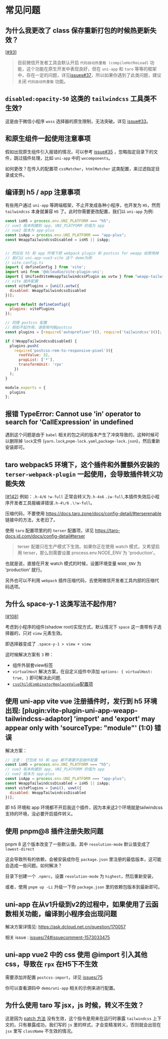 # 常见问题

## 为什么我更改了 class 保存重新打包的时候热更新失效？

[[#93](https://github.com/sonofmagic/weapp-tailwindcss-webpack-plugin/issues/93)]

> 目前微信开发者工具会默认开启 `代码自动热重载 (compileHotReLoad)` 功能，这个功能在原生开发中表现良好，但在 `uni-app` 和 `taro` 等等的框架中，存在一定的问题，详见[issues#37](https://github.com/sonofmagic/weapp-tailwindcss-webpack-plugin/issues/37)，所以如果你遇到了此类问题，建议关闭 `代码自动热重载` 功能。

## `disabled:opacity-50` 这类的 `tailwindcss` 工具类不生效?

这是由于微信小程序 `wxss` 选择器的原生限制，无法突破。详见 [issue#33](https://github.com/sonofmagic/weapp-tailwindcss-webpack-plugin/issues/33)。

## 和原生组件一起使用注意事项

假如出现原生组件引入报错的情况，可以参考 [issue#35](https://github.com/sonofmagic/weapp-tailwindcss-webpack-plugin/issues/35) ，忽略指定目录下的文件，跳过插件处理，比如 `uni-app` 中的 `wxcomponents`。

如何更改？在传入的配置项 `cssMatcher`，`htmlMatcher` 这类配置，来过滤指定目录或文件。

## 编译到 h5 / app 注意事项

有些用户通过 `uni-app` 等跨端框架，不止开发成各种小程序，也开发为 `H5`，然而 `tailwindcss` 本身就兼容 `H5` 了。此时你需要更改配置，我们以 `uni-app` 为例:

```js
const isH5 = process.env.UNI_PLATFORM === "h5";
// vue3 版本构建到 app, UNI_PLATFORM 的值为 app
// vue2 版本为 app-plus
const isApp = process.env.UNI_PLATFORM === "app-plus";
const WeappTailwindcssDisabled = isH5 || isApp;


// 然后在 h5 和 app 环境下把 webpack plugin 和 postcss for weapp 给禁用掉
// 我们以 uni-app-vue3-vite 这个 demo为例
// vite.config.ts
import { defineConfig } from 'vite';
import uni from '@dcloudio/vite-plugin-uni';
import { UnifiedViteWeappTailwindcssPlugin as uvtw } from "weapp-tailwindcss-webpack-plugin/vite";
// vite 插件配置
const vitePlugins = [uni(),uvtw({
  disabled: WeappTailwindcssDisabled
})];

export default defineConfig({
  plugins: vitePlugins
});

// 同理 postcss 配置
// 假如不起作用，请使用内联postcss
const plugins = [require('autoprefixer')(), require('tailwindcss')()];

if (!WeappTailwindcssDisabled) {
  plugins.push(
    require('postcss-rem-to-responsive-pixel')({
      rootValue: 32,
      propList: ['*'],
      transformUnit: 'rpx'
    })
  );
}

module.exports = {
  plugins
};
```

## 报错 TypeError: Cannot use 'in' operator to search for 'CallExpression' in undefined

遇到这个问题是由于 `babel` 相关的包之间的版本产生了冲突导致的，这种时候可以删除掉 `lock`文件 (`yarn.lock`,`pnpm-lock.yaml`,`package-lock.json`)，然后重新安装即可。

## taro webpack5 环境下，这个插件和外置额外安装的 `terser-webpack-plugin` 一起使用，会导致插件转义功能失效

[[#142](https://github.com/sonofmagic/weapp-tailwindcss-webpack-plugin/issues/142)]
例如：`.h-4/6` `!w-full` 正常会转义为`.h-4s6` `.iw-full`,本插件失效后小程序开发者工具报编译错误`.h-4\/6` `.\!w-full`。

压缩代码，不要使用 <https://docs.taro.zone/docs/config-detail/#terserenable> 链接中的方法，太老旧了。

使用 `taro` 配置项里的的 `terser` 配置项，详见 <https://taro-docs.jd.com/docs/config-detail#terser>

> terser 配置只在生产模式下生效。如果你正在使用 watch 模式，又希望启用 terser，那么则需要设置 process.env.NODE_ENV 为 'production'。

也就是说，直接在开发 watch 模式的时候，设置环境变量 `NODE_ENV` 为 'production' 就行。

另外也可以不利用 `webpack` 插件压缩代码，去使用微信开发者工具内部的压缩代码选项。

## 为什么 space-y-1 这类写法不起作用?

[[#108](https://github.com/sonofmagic/weapp-tailwindcss-webpack-plugin/issues/108)]

考虑到小程序的组件(shadow root)实现方式，默认情况下 `space` 这一类带有子选择器的，只对 `view` 元素生效。

即选择器变成了 `.space-y-1 > view + view`

这时候解决方案有 `3` 种：

- 组件外层套view标签
- `virtualHost` 解决方案，在自定义组件中添加
 `options: { virtualHost: true, }` 即可解决此问题.
- [`cssChildCombinatorReplaceValue`配置项](/docs/api/interfaces/UserDefinedOptions#csschildcombinatorreplacevalue)

## 使用 uni-app vite vue 注册插件时，发行到 h5 环境出现: [plugin:vite-plugin-uni-app-weapp-tailwindcss-adaptor] 'import' and 'export' may appear only with 'sourceType: "module"' (1:0) 错误

解决方案：

```js
// 注意： 打包成 h5 和 app 都不需要开启插件配置
const isH5 = process.env.UNI_PLATFORM === "h5";
// vue3 版本构建到 app, UNI_PLATFORM 的值为 app
// vue2 版本为 app-plus
const isApp = process.env.UNI_PLATFORM === "app-plus";
const WeappTailwindcssDisabled = isH5 || isApp;
const vitePlugins = [uni(), uvwt({
  disabled: WeappTailwindcssDisabled
})];
```

即 h5 环境和 app 环境都不开启我这个插件，因为本来这2个环境就是tailwindcss支持的环境，没必要开启插件转义。

## 使用 pnpm@8 插件注册失败问题

pnpm 8 这个版本改变了一些默认值，其中 `resolution-mode` 默认值变成了 `lowest-direct`

这会导致所有的依赖，会被安装成你在 `package.json` 里注册的最低版本，这可能会造成一些问题。如何解决？

目录下创建一个 `.npmrc`，设置 `resolution-mode` 为 `highest`，然后重新安装，

或者，使用 `pnpm up -Li` 升级一下你 `package.json` 里的依赖包版本到最新即可。

## uni-app 在从v1升级到v2的过程中，如果使用了云函数相关功能，编译到小程序会出现问题

解决方案详情见: <https://ask.dcloud.net.cn/question/170057>

相关 issue : [issues/74#issuecomment-1573033475](https://github.com/sonofmagic/weapp-tailwindcss/issues/74#issuecomment-1573033475)

## uni-app vue2 中的 css 使用 @import 引入其他 css，导致在 `rpx` 在H5下不生效

需要添加并配置 `postcss-import`，详见 [issues/75](https://github.com/sonofmagic/weapp-tailwindcss/issues/75#issuecomment-1574592907)

你可以查看源码中 `demo/uni-app` 相关的示例来进行配置。

## 为什么使用 taro 写 jsx，js 时候，转义不生效？

这是因为 [patch 方法](/docs/quick-start/this-plugin) 没有生效，这个指令是用来在运行时暴露 `tailwindcss` 上下文的，只有暴露成功，我们写的 `js` 里的样式，才会变精准转义，否则就会出现在 `jsx` 里写 `className` 不生效的情况。
